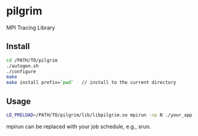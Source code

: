 # pilgrim

MPI Tracing Library

## Install
```bash
cd /PATH/TO/pilgrim
./autogen.sh
./configure
make
make install prefix=`pwd`   // install to the current directory
```

## Usage
```bash
LD_PRELOAD=/PATH/TO/pilgrim/lib/libpilgrim.so mpirun -np N ./your_app
```

mpirun can be replaced with your job schedule, e.g., srun.
